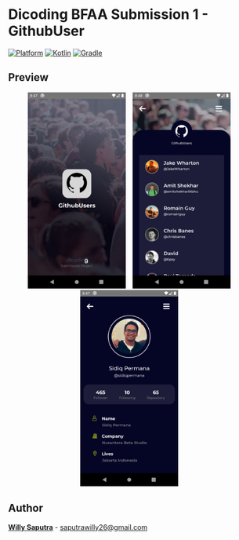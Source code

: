# Dicoding BFAA Submission 1 - GithubUser
 [![Platform](https://img.shields.io/badge/platform-Android-green.svg)](http://developer.android.com/index.html) [![Kotlin](https://img.shields.io/badge/kotlin-1.3.61-blue.svg)](http://kotlinlang.org) [![Gradle](https://img.shields.io/badge/gradle-3.6.1-%2366DCB8.svg)](https://developer.android.com/studio/releases/gradle-plugin) 

## Preview
<p align="center">
    <img src="assets/app_splash.png"
        alt="Search Screen Waiting"    
        style="margin-right: 10px;"    
        width="200" />
    <img src="assets/app_listview.png"
        alt="Search Screen Loaded"    
        style="margin-right: 10px;"    
        width="200" />
    <img src="assets/app_detail.png"
        alt="Search Screen Error"    
        style="margin-right: 10px;"    
        width="200" />
</p>

## Author
[**Willy Saputra**](https://www.linkedin.com/in/willshuffy/) - saputrawilly26@gmail.com

